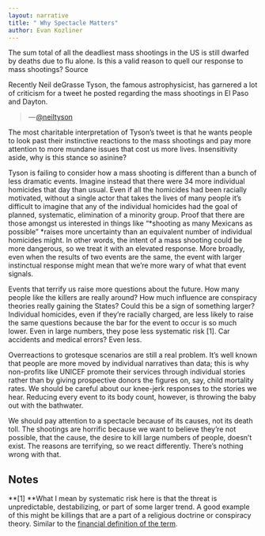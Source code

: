 ```yaml
---
layout: narrative
title: " Why Spectacle Matters"
author: Evan Kozliner
---
```


The sum total of all the deadliest mass shootings in the US is still dwarfed by deaths due to flu alone. Is this a valid reason to quell our response to mass shootings? Source

Recently Neil deGrasse Tyson, the famous astrophysicist, has garnered a lot of criticism for a tweet he posted regarding the mass shootings in El Paso and Dayton.

<blockquote class="twitter-tweet" data-conversation="none" data-align="center" data-dnt="true"><p>&#x200a;&mdash;&#x200a;<a href="https://twitter.com/neiltyson/status/1158074774297468928">@neiltyson</a></p></blockquote><script async src="https://platform.twitter.com/widgets.js" charset="utf-8"></script>

The most charitable interpretation of Tyson’s tweet is that he wants people to look past their instinctive reactions to the mass shootings and pay more attention to more mundane issues that cost us more lives. Insensitivity aside, why is this stance so asinine?

Tyson is failing to consider how a mass shooting is different than a bunch of less dramatic events. Imagine instead that there were 34 more individual homicides that day than usual. Even if all the homicides had been racially motivated, without a single actor that takes the lives of many people it’s difficult to imagine that any of the individual homicides had the goal of planned, systematic, elimination of a minority group. Proof that there are those amongst us interested in things like “*shooting as many Mexicans as possible” *raises more uncertainty than an equivalent number of individual homicides might. In other words, the intent of a mass shooting could be more dangerous, so we treat it with an elevated response. More broadly, even when the results of two events are the same, the event with larger instinctual response might mean that we’re more wary of what that event signals.

Events that terrify us raise more questions about the future. How many people like the killers are really around? How much influence are conspiracy theories really gaining the States? Could this be a sign of something larger? Individual homicides, even if they’re racially charged, are less likely to raise the same questions because the bar for the event to occur is so much lower. Even in large numbers, they pose less systematic risk [1]. Car accidents and medical errors? Even less.

Overreactions to grotesque scenarios are still a real problem. It’s well known that people are more moved by individual narratives than data; this is why non-profits like UNICEF promote their services through individual stories rather than by giving prospective donors the figures on, say, child mortality rates. We should be careful about our knee-jerk responses to the stories we hear. Reducing every event to its body count, however, is throwing the baby out with the bathwater.

We should pay attention to a spectacle because of its causes, not its death toll. The shootings are horrific because we want to believe they’re not possible, that the cause, the desire to kill large numbers of people, doesn’t exist. The reasons are terrifying, so we react differently. There’s nothing wrong with that.

## Notes

**[1] **What I mean by systematic risk here is that the threat is unpredictable, destabilizing, or part of some larger trend. A good example of this might be killings that are a part of a religious doctrine or conspiracy theory. Similar to the [financial definition of the term](https://www.investopedia.com/terms/s/systematicrisk.asp).
